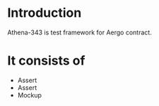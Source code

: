 # Introduction
Athena-343 is test framework for Aergo contract.

# It consists of
* Assert
* Assert
* Mockup


